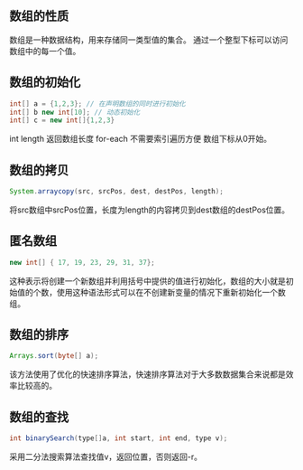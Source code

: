 ## 数组的性质

数组是一种数据结构，用来存储同一类型值的集合。
通过一个整型下标可以访问数组中的每一个值。


## 数组的初始化

```java
int[] a = {1,2,3}; // 在声明数组的同时进行初始化
int[] b new int[10]; // 动态初始化
int[] c = new int[]{1,2,3}
```

int length 返回数组长度
for-each 不需要索引遍历方便
数组下标从0开始。


## 数组的拷贝

```java
System.arraycopy(src, srcPos, dest, destPos, length);
```

将src数组中srcPos位置，长度为length的内容拷贝到dest数组的destPos位置。


## 匿名数组

```java
new int[] { 17, 19, 23, 29, 31, 37};
```
这种表示将创建一个新数组并利用括号中提供的值进行初始化，数组的大小就是初始值的个数，使用这种语法形式可以在不创建新变量的情况下重新初始化一个数组。


## 数组的排序

```java
Arrays.sort(byte[] a);
```

该方法使用了优化的快速排序算法，快速排序算法对于大多数数据集合来说都是效率比较高的。


## 数组的查找

```java
int binarySearch(type[]a, int start, int end, type v);
```

采用二分法搜索算法查找值v，返回位置，否则返回-r。